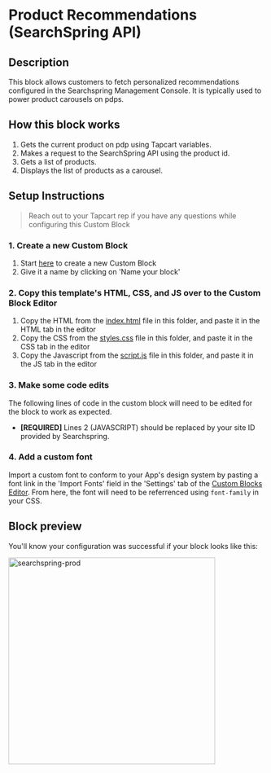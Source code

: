 # Product Recommendations (SearchSpring API)

## Description
This block allows customers to fetch personalized recommendations configured in the Searchspring Management Console. It is typically used to power product carousels on pdps.

## How this block works
1. Gets the current product on pdp using Tapcart variables.
2. Makes a request to the SearchSpring API using the product id.
3. Gets a list of products.
4. Displays the list of products as a carousel.

## Setup Instructions
> Reach out to your Tapcart rep if you have any questions while configuring this Custom Block

### 1. Create a new Custom Block
1. Start [here](https://app.tapcart.com/custom-blocks) to create a new Custom Block
2. Give it a name by clicking on 'Name your block'


### 2. Copy this template's HTML, CSS, and JS over to the Custom Block Editor
1. Copy the HTML from the [index.html](#) file in this folder, and paste it in the HTML tab in the editor
2. Copy the CSS from the [styles.css](#) file in this folder, and paste it in the CSS tab in the editor
3. Copy the Javascript from the [script.js](#) file in this folder, and paste it in the JS tab in the editor


### 3. Make some code edits
The following lines of code in the custom block will need to be edited for the block to work as expected. 

- **[REQUIRED]** Lines 2 (JAVASCRIPT) should be replaced by your site ID provided by Searchspring.

### 4. Add a custom font
Import a custom font to conform to your App's design system by pasting a font link in the 'Import Fonts' field in the 'Settings' tab of the [Custom Blocks Editor](https://app.tapcart.com/custom-blocks). From here, the font will need to be referrenced using `font-family` in your CSS.


## Block preview
You'll know your configuration was successful if your block looks like this:

<img width="406" alt="searchspring-prod" src="https://github.com/Tapcart-Templates/custom-block-templates-internal-dev/assets/17016704/d3ccb7b2-9b27-4050-bf48-771bcf8d461f">


